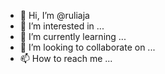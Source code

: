- 👋 Hi, I’m @ruliaja
- 👀 I’m interested in ...
- 🌱 I’m currently learning ...
- 💞️ I’m looking to collaborate on ...
- 📫 How to reach me ...

<!---
ruliaja/ruliaja is a ✨ special ✨ repository because its `README.md` (this file) appears on your GitHub profile.
You can click the Preview link to take a look at your changes.
--->
